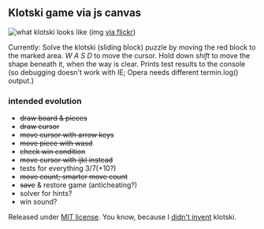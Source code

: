 ## Klotski game via js canvas

![what klotski looks like](https://farm6.staticflickr.com/5491/13933588087_01571368ea_m_d.jpg)
(img [via flickr](https://www.flickr.com/photos/18099895@N06/13933588087))

Currently: Solve the klotski (sliding block) puzzle by moving the red block to the marked area. _W A S D_ to move the cursor. Hold down _shift_ to move the shape beneath it, when the way is clear. Prints test results to the console (so debugging doesn't work with IE; Opera needs different termin.log() output.)

### intended evolution

* ~~draw board & pieces~~
* ~~draw cursor~~
* ~~move cursor with arrow keys~~
* ~~move piece with wasd~~
* ~~check win condition~~
* ~~move cursor with ijkl instead~~
* tests for everything 3/7(+10?)
* ~~move count; smarter move count~~
* ~~save~~ & restore game (anticheating?)
* solver for hints?
* win sound?

Released under [MIT license](http://opensource.org/licenses/MIT). You know, because I [didn't invent](http://en.wikipedia.org/wiki/Klotski) klotski.